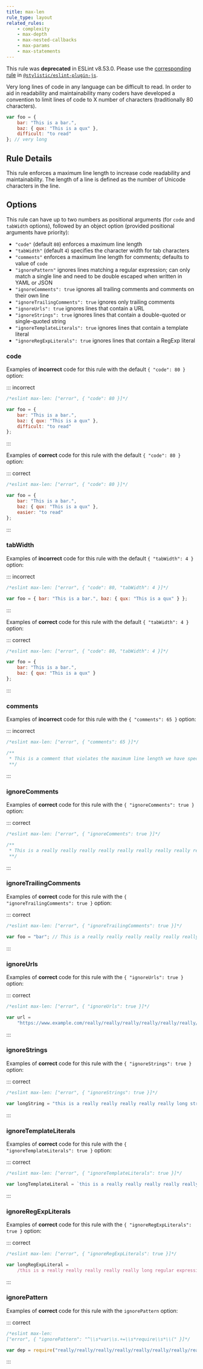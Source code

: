 ```yaml
---
title: max-len
rule_type: layout
related_rules:
    - complexity
    - max-depth
    - max-nested-callbacks
    - max-params
    - max-statements
---
```


This rule was **deprecated** in ESLint v8.53.0. Please use the [corresponding rule](https://eslint.style/rules/js/max-len) in [`@stylistic/eslint-plugin-js`](https://eslint.style/packages/js).

Very long lines of code in any language can be difficult to read. In order to aid in readability and maintainability many coders have developed a convention to limit lines of code to X number of characters (traditionally 80 characters).

```js
var foo = {
    bar: "This is a bar.",
    baz: { qux: "This is a qux" },
    difficult: "to read"
}; // very long
```

## Rule Details

This rule enforces a maximum line length to increase code readability and maintainability. The length of a line is defined as the number of Unicode characters in the line.

## Options

This rule can have up to two numbers as positional arguments (for `code` and `tabWidth` options), followed by an object option (provided positional arguments have priority):

- `"code"` (default `80`) enforces a maximum line length
- `"tabWidth"` (default `4`) specifies the character width for tab characters
- `"comments"` enforces a maximum line length for comments; defaults to value of `code`
- `"ignorePattern"` ignores lines matching a regular expression; can only match a single line and need to be double escaped when written in YAML or JSON
- `"ignoreComments": true` ignores all trailing comments and comments on their own line
- `"ignoreTrailingComments": true` ignores only trailing comments
- `"ignoreUrls": true` ignores lines that contain a URL
- `"ignoreStrings": true` ignores lines that contain a double-quoted or single-quoted string
- `"ignoreTemplateLiterals": true` ignores lines that contain a template literal
- `"ignoreRegExpLiterals": true` ignores lines that contain a RegExp literal

### code

Examples of **incorrect** code for this rule with the default `{ "code": 80 }` option:

::: incorrect

```js
/*eslint max-len: ["error", { "code": 80 }]*/

var foo = {
    bar: "This is a bar.",
    baz: { qux: "This is a qux" },
    difficult: "to read"
};
```

:::

Examples of **correct** code for this rule with the default `{ "code": 80 }` option:

::: correct

```js
/*eslint max-len: ["error", { "code": 80 }]*/

var foo = {
    bar: "This is a bar.",
    baz: { qux: "This is a qux" },
    easier: "to read"
};
```

:::

### tabWidth

Examples of **incorrect** code for this rule with the default `{ "tabWidth": 4 }` option:

<!-- markdownlint-capture -->
<!-- markdownlint-disable MD010 -->

::: incorrect

```js
/*eslint max-len: ["error", { "code": 80, "tabWidth": 4 }]*/

var foo = { bar: "This is a bar.", baz: { qux: "This is a qux" } };
```

:::

<!-- markdownlint-restore -->

Examples of **correct** code for this rule with the default `{ "tabWidth": 4 }` option:

<!-- markdownlint-capture -->
<!-- markdownlint-disable MD010 -->

::: correct

```js
/*eslint max-len: ["error", { "code": 80, "tabWidth": 4 }]*/

var foo = {
    bar: "This is a bar.",
    baz: { qux: "This is a qux" }
};
```

:::

<!-- markdownlint-restore -->

### comments

Examples of **incorrect** code for this rule with the `{ "comments": 65 }` option:

::: incorrect

```js
/*eslint max-len: ["error", { "comments": 65 }]*/

/**
 * This is a comment that violates the maximum line length we have specified
 **/
```

:::

### ignoreComments

Examples of **correct** code for this rule with the `{ "ignoreComments": true }` option:

::: correct

```js
/*eslint max-len: ["error", { "ignoreComments": true }]*/

/**
 * This is a really really really really really really really really really long comment
 **/
```

:::

### ignoreTrailingComments

Examples of **correct** code for this rule with the `{ "ignoreTrailingComments": true }` option:

::: correct

```js
/*eslint max-len: ["error", { "ignoreTrailingComments": true }]*/

var foo = "bar"; // This is a really really really really really really really long comment
```

:::

### ignoreUrls

Examples of **correct** code for this rule with the `{ "ignoreUrls": true }` option:

::: correct

```js
/*eslint max-len: ["error", { "ignoreUrls": true }]*/

var url =
    "https://www.example.com/really/really/really/really/really/really/really/long";
```

:::

### ignoreStrings

Examples of **correct** code for this rule with the `{ "ignoreStrings": true }` option:

::: correct

```js
/*eslint max-len: ["error", { "ignoreStrings": true }]*/

var longString = "this is a really really really really really long string!";
```

:::

### ignoreTemplateLiterals

Examples of **correct** code for this rule with the `{ "ignoreTemplateLiterals": true }` option:

::: correct

```js
/*eslint max-len: ["error", { "ignoreTemplateLiterals": true }]*/

var longTemplateLiteral = `this is a really really really really really long template literal!`;
```

:::

### ignoreRegExpLiterals

Examples of **correct** code for this rule with the `{ "ignoreRegExpLiterals": true }` option:

::: correct

```js
/*eslint max-len: ["error", { "ignoreRegExpLiterals": true }]*/

var longRegExpLiteral =
    /this is a really really really really really long regular expression!/;
```

:::

### ignorePattern

Examples of **correct** code for this rule with the `ignorePattern` option:

::: correct

```js
/*eslint max-len:
["error", { "ignorePattern": "^\\s*var\\s.+=\\s*require\\s*\\(" }]*/

var dep = require("really/really/really/really/really/really/really/really/long/module");
```

:::

